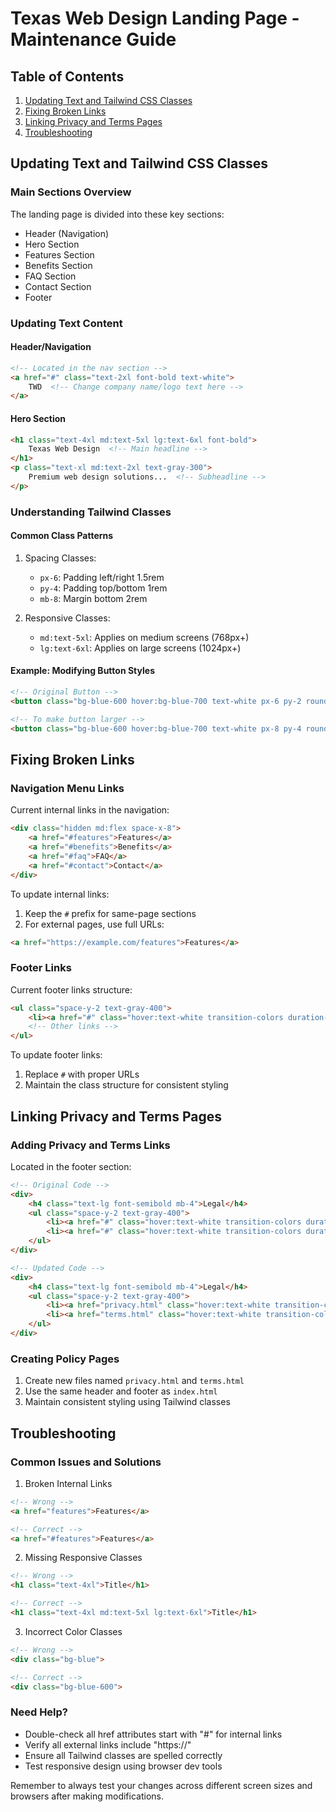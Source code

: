 # Texas Web Design Landing Page - Maintenance Guide

## Table of Contents
1. [Updating Text and Tailwind CSS Classes](#updating-text-and-tailwind-css-classes)
2. [Fixing Broken Links](#fixing-broken-links)
3. [Linking Privacy and Terms Pages](#linking-privacy-and-terms-pages)
4. [Troubleshooting](#troubleshooting)

## Updating Text and Tailwind CSS Classes

### Main Sections Overview
The landing page is divided into these key sections:
- Header (Navigation)
- Hero Section
- Features Section
- Benefits Section
- FAQ Section
- Contact Section
- Footer

### Updating Text Content

#### Header/Navigation
```html
<!-- Located in the nav section -->
<a href="#" class="text-2xl font-bold text-white">
    TWD  <!-- Change company name/logo text here -->
</a>
```

#### Hero Section
```html
<h1 class="text-4xl md:text-5xl lg:text-6xl font-bold">
    Texas Web Design  <!-- Main headline -->
</h1>
<p class="text-xl md:text-2xl text-gray-300">
    Premium web design solutions...  <!-- Subheadline -->
</p>
```

### Understanding Tailwind Classes

#### Common Class Patterns
1. Spacing Classes:
   - `px-6`: Padding left/right 1.5rem
   - `py-4`: Padding top/bottom 1rem
   - `mb-8`: Margin bottom 2rem

2. Responsive Classes:
   - `md:text-5xl`: Applies on medium screens (768px+)
   - `lg:text-6xl`: Applies on large screens (1024px+)

#### Example: Modifying Button Styles
```html
<!-- Original Button -->
<button class="bg-blue-600 hover:bg-blue-700 text-white px-6 py-2 rounded-full">

<!-- To make button larger -->
<button class="bg-blue-600 hover:bg-blue-700 text-white px-8 py-4 rounded-full">
```

## Fixing Broken Links

### Navigation Menu Links
Current internal links in the navigation:
```html
<div class="hidden md:flex space-x-8">
    <a href="#features">Features</a>
    <a href="#benefits">Benefits</a>
    <a href="#faq">FAQ</a>
    <a href="#contact">Contact</a>
</div>
```

To update internal links:
1. Keep the `#` prefix for same-page sections
2. For external pages, use full URLs:
```html
<a href="https://example.com/features">Features</a>
```

### Footer Links
Current footer links structure:
```html
<ul class="space-y-2 text-gray-400">
    <li><a href="#" class="hover:text-white transition-colors duration-300">Home</a></li>
    <!-- Other links -->
</ul>
```

To update footer links:
1. Replace `#` with proper URLs
2. Maintain the class structure for consistent styling

## Linking Privacy and Terms Pages

### Adding Privacy and Terms Links
Located in the footer section:
```html
<!-- Original Code -->
<div>
    <h4 class="text-lg font-semibold mb-4">Legal</h4>
    <ul class="space-y-2 text-gray-400">
        <li><a href="#" class="hover:text-white transition-colors duration-300">Privacy Policy</a></li>
        <li><a href="#" class="hover:text-white transition-colors duration-300">Terms of Service</a></li>
    </ul>
</div>

<!-- Updated Code -->
<div>
    <h4 class="text-lg font-semibold mb-4">Legal</h4>
    <ul class="space-y-2 text-gray-400">
        <li><a href="privacy.html" class="hover:text-white transition-colors duration-300">Privacy Policy</a></li>
        <li><a href="terms.html" class="hover:text-white transition-colors duration-300">Terms of Service</a></li>
    </ul>
</div>
```

### Creating Policy Pages
1. Create new files named `privacy.html` and `terms.html`
2. Use the same header and footer as `index.html`
3. Maintain consistent styling using Tailwind classes

## Troubleshooting

### Common Issues and Solutions

1. Broken Internal Links
```html
<!-- Wrong -->
<a href="features">Features</a>

<!-- Correct -->
<a href="#features">Features</a>
```

2. Missing Responsive Classes
```html
<!-- Wrong -->
<h1 class="text-4xl">Title</h1>

<!-- Correct -->
<h1 class="text-4xl md:text-5xl lg:text-6xl">Title</h1>
```

3. Incorrect Color Classes
```html
<!-- Wrong -->
<div class="bg-blue">

<!-- Correct -->
<div class="bg-blue-600">
```

### Need Help?
- Double-check all href attributes start with "#" for internal links
- Verify all external links include "https://"
- Ensure all Tailwind classes are spelled correctly
- Test responsive design using browser dev tools

Remember to always test your changes across different screen sizes and browsers after making modifications.